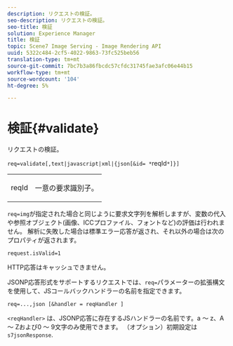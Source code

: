 ```yaml
---
description: リクエストの検証。
seo-description: リクエストの検証。
seo-title: 検証
solution: Experience Manager
title: 検証
topic: Scene7 Image Serving - Image Rendering API
uuid: 5322c484-2cf5-4022-9863-73fc525beb56
translation-type: tm+mt
source-git-commit: 7bc7b3a86fbcdc57cfdc31745fae3afc06e44b15
workflow-type: tm+mt
source-wordcount: '104'
ht-degree: 5%

---
```



# 検証{#validate}

リクエストの検証。

`req=validate[,text|javascript|xml|{json[&id= *`reqId`*]}]`

<table id="simpletable_F214CDA7580A46C0B5CF14CF13AA9B0A"> 
 <tr class="strow"> 
  <td class="stentry"> <p><span class="codeph"><span class="varname"> reqId</span> </span> </p> </td> 
  <td class="stentry"> <p>一意の要求識別子。 </p></td> 
 </tr> 
</table>

`req=img`が指定された場合と同じように要求文字列を解析しますが、変数の代入や参照オブジェクト(画像、ICCプロファイル、フォントなど)の評価は行われません。 解析に失敗した場合は標準エラー応答が返され、それ以外の場合は次のプロパティが返されます。

`request.isValid=1`

HTTP応答はキャッシュできません。

JSONP応答形式をサポートするリクエストでは、`req=`パラメーターの拡張構文を使用して、JSコールバックハンドラーの名前を指定できます。

`req=...,json [&handler = reqHandler ]`

`<reqHandler>` は、JSONP応答に存在するJSハンドラーの名前です。a ～ z、A ～ Zおよび0 ～ 9文字のみ使用できます。 （オプション）初期設定は `s7jsonResponse`.
